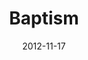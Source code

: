 ---
layout: message
category: message
series: "A Journey Home"
title: "Baptism"
date: 2012-11-17
message_id: 757
---